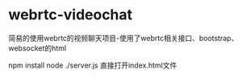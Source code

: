 # webrtc-videochat
简易的使用webrtc的视频聊天项目-使用了webrtc相关接口、bootstrap、websocket的html

npm install
node ./server.js
直接打开index.html文件

